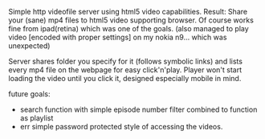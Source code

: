 Simple http videofile server using html5 video capabilities.
Result: Share your (sane) mp4 files to html5 video supporting browser.
        Of course works fine from ipad(retina) which was one of the goals.
        (also managed to play video [encoded with proper settings] on my
        nokia n9... which was unexpected)

Server shares folder you specify for it (follows symbolic links) and lists every
mp4 file on the webpage for easy click'n'play. Player won't start loading the
video until you click it, designed especially mobile in mind.

future goals:
  - search function with simple episode number filter
  combined to function as playlist
  - err simple password protected style of accessing the videos.

